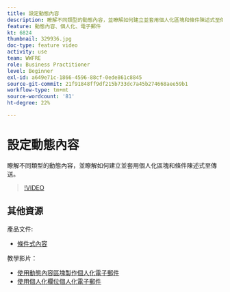 ```yaml
---
title: 設定動態內容
description: 瞭解不同類型的動態內容，並瞭解如何建立並套用個人化區塊和條件陳述式至傳送。
feature: 動態內容、個人化、電子郵件
kt: 6824
thumbnail: 329936.jpg
doc-type: feature video
activity: use
team: WWFRE
role: Business Practitioner
level: Beginner
exl-id: a649e71c-1866-4596-88cf-0ede861c8845
source-git-commit: 21f91848ff9df215b733dc7a45b274668aee59b1
workflow-type: tm+mt
source-wordcount: '81'
ht-degree: 22%

---
```


# 設定動態內容

瞭解不同類型的動態內容，並瞭解如何建立並套用個人化區塊和條件陳述式至傳送。

>[!VIDEO](https://video.tv.adobe.com/v/329936?quality=12)

## 其他資源

產品文件:

* [條件式內容](https://docs.adobe.com/content/help/en/campaign-classic/using/sending-messages/personalizing-deliveries/conditional-content.html)

教學影片：

* [使用動態內容區塊製作個人化電子郵件](/help/sending-messages/email-channel/personalization-with-dynamic-content-blocks.md)
* [使用個人化欄位個人化電子郵件](/help/sending-messages/email-channel/personalizing-emails-using-personalization-fields.md)
